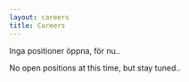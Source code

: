 ```yaml
---
layout: careers
title: Careers
---
```


Inga positioner öppna, för nu..

No open positions at this time, but stay tuned..
